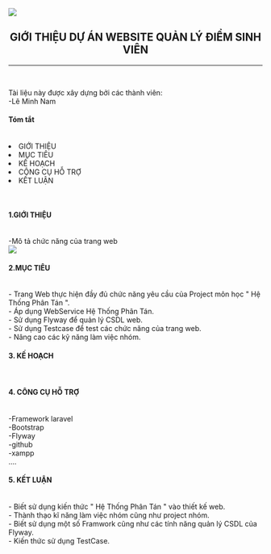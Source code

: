 <img src="https://github.com/ProjectGKHTPT/ProjectQLDSV/blob/master/image/00.png" /><br/>
<center><H2>GIỚI THIỆU DỰ ÁN WEBSITE QUẢN LÝ ĐIỂM SINH VIÊN</H2></center>
<hr/></br>
<p>Tài liệu này được xây dựng bởi các thành viên:</br>
                      -Lê Minh Nam</br>
                      
<p><H4>Tóm tắt</H4><br/>
<li> GIỚI THIỆU  </li>
<li> MỤC TIÊU</li>
<li> KẾ HOẠCH</li>
<li> CÔNG CỤ HỖ TRỢ</li>
<li> KẾT LUẬN</li>
  
</p><br/>

<p><H4>1.GIỚI THIỆU</H4><br/>
-Mô tả chức năng của trang web<br/>
<img src="https://github.com/ProjectGKHTPT/ProjectQLDSV/blob/master/image/01.png" /><br/>
  
<p><H4>2.MỤC TIÊU</H4><br/>
  - Trang Web thực hiện đầy đủ chức năng yêu cầu của Project môn học " Hệ Thống Phân Tán ".<br/>
  - Áp dụng WebService Hệ Thống Phân Tán. <br/>
  - Sử dụng Flyway để quản lý CSDL web. <br/>
  - Sử dụng Testcase để test các chức năng của trang web. <br/>
  - Nâng cao các kỹ năng làm việc nhóm.<br/>

<p><H4>3. KẾ HOẠCH</H4><br/>
  
<p><H4>4. CÔNG CỤ HỖ TRỢ</H4></br>  
  -Framework laravel</br> 
  -Bootstrap</br> 
  -Flyway</br> 
  -github</br> 
  -xampp</br> 
  ....
<p><H4>5. KẾT LUẬN</H4></br> 
  - Biết sử dụng kiến thức " Hệ Thống Phân Tán " vào thiết kế web.</br> 
  - Thành thạo kĩ năng làm việc nhóm cũng như project nhóm.</br> 
  - Biết sử dụng một số Framwork cũng như các tính năng quản lý CSDL của Flyway.</br> 
  - Kiến thức sử dụng TestCase.</br> 
